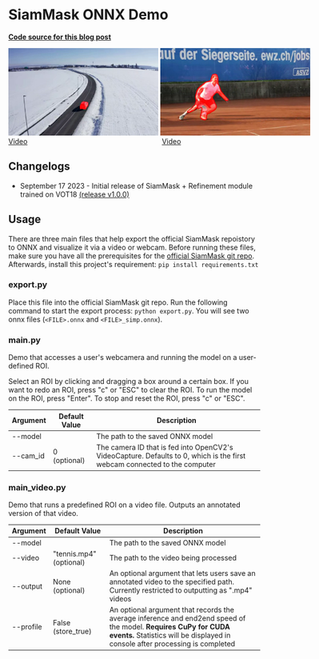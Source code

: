 # SiamMask ONNX Demo

**[Code source for this blog post]()**

<div style="margin-left: auto; margin-right: auto; width: 1000px">
    <img src="./assets/car_thumb.png" style="width: 300px; height: 175px"/>
    <img src="./assets/tennis_thumb.png" style="width: 300px; height: 175px">
</div>
<div>
    <a href="./assets/car_example.mp4" style="margin-right: 265px">Video</a>
    <a href="./assets/tennis_example.mp4">Video</a>
</div>

## Changelogs

* September 17 2023 - Initial release of SiamMask + Refinement module trained on VOT18 [(release v1.0.0)](https://github.com/vjsrinivas/siammask_onnx/releases/download/v1.0.0/siammask_resnet50_refine_vot18_ort.onnx)

## Usage

There are three main files that help export the official SiamMask repoistory to ONNX and visualize it via a video or webcam. Before running these files, make sure you have all the prerequisites for the [official SiamMask git repo](https://github.com/foolwood/SiamMask). Afterwards, install this project's requirement: `pip install requirements.txt`

### export.py

Place this file into the official SiamMask git repo. Run the following command to start the export process: `python export.py`. You will see two onnx files (`<FILE>.onnx` and `<FILE>_simp.onnx`).

### main.py

Demo that accesses a user's webcamera and running the model on a user-defined ROI.

Select an ROI by clicking and dragging a box around a certain box. If you want to redo an ROI, press "c" or "ESC" to clear the ROI. To run the model on the ROI, press "Enter". To stop and reset the ROI, press "c" or "ESC".

| Argument | Default Value | Description |
|---|---|---|
| --model |  | The path to the saved ONNX model |
| --cam_id | 0 (optional) | The camera ID that is fed into OpenCV2's VideoCapture. Defaults to 0, which is the first webcam connected to the computer |

### main_video.py

Demo that runs a predefined ROI on a video file. Outputs an annotated version of that video.

| Argument | Default Value | Description |
|---|---|---|
| --model |  | The path to the saved ONNX model |
| --video | "tennis.mp4" (optional) | The path to the video being processed |
| --output | None (optional) | An optional argument that lets users save an annotated video to the specified path. Currently restricted to outputting as ".mp4" videos |
| --profile | False (store_true) | An optional argument that records the average inference and end2end speed of the model. **Requires CuPy for CUDA events.** Statistics will be displayed in console after processing is completed |